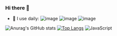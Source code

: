 ### Hi there 👋
<!--
**AlexRepaire/AlexRepaire** is a ✨ _special_ ✨ repository because its `README.md` (this file) appears on your GitHub profile.

Here are some ideas to get you started:
- 🚀 I use daily: JavaScript
- 🔭 I’m currently working on ...
- 🌱 I’m currently learning ...
- 👯 I’m looking to collaborate on ...
- 🤔 I’m looking for help with ...
- 💬 Ask me about ...
- 📫 How to reach me: ...
- 😄 Pronouns: ...
- ⚡ Fun fact: ...
-->
- 🚀 I use daily: ![image](https://user-images.githubusercontent.com/56023123/139941514-c7646ebd-b688-4ac4-999e-bdb33148d15f.png) ![image](https://user-images.githubusercontent.com/56023123/139941565-797522cb-5f9c-419e-a1c9-62ced9dc7135.png) ![image](https://user-images.githubusercontent.com/56023123/139941596-d1103dee-d32a-47f4-af29-56f0a061e36c.png) 




![Anurag's GitHub stats](https://github-readme-stats.vercel.app/api?username=AlexRepaire&theme=default&show_icons=true)
[![Top Langs](https://github-readme-stats.vercel.app/api/top-langs/?username=AlexRepaire&layout=compact)](https://github.com/AlexRepaire/github-readme-stats)
![JavaScript](https://img.shields.io/badge/javascript-%23323330.svg?style=for-the-badge&logo=javascript&logoColor=%23F7DF1E)
